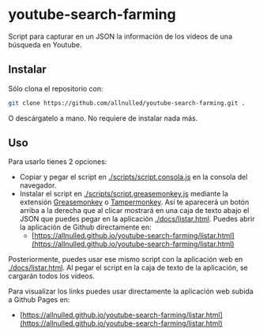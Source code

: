 # youtube-search-farming

Script para capturar en un JSON la información de los vídeos de una búsqueda en Youtube.

## Instalar

Sólo clona el repositorio con:

```sh
git clone https://github.com/allnulled/youtube-search-farming.git .
```

O descárgatelo a mano. No requiere de instalar nada más.

## Uso

Para usarlo tienes 2 opciones:

  - Copiar y pegar el script en [./scripts/script.consola.js](#) en la consola del navegador.
  - Instalar el script en [./scripts/script.greasemonkey.js](#) mediante la extensión [Greasemonkey](#) o [Tampermonkey](#). Así te aparecerá un botón arriba a la derecha que al clicar mostrará en una caja de texto abajo el JSON que puedes pegar en la aplicación [./docs/listar.html](#). Puedes abrir la aplicación de Github directamente en:
    - [https://allnulled.github.io/youtube-search-farming/listar.html](https://allnulled.github.io/youtube-search-farming/listar.html)

Posteriormente, puedes usar ese mismo script con la aplicación web en [./docs/listar.html](#). Al pegar el script en la caja de texto de la aplicación, se cargarán todos los vídeos.

Para visualizar los links puedes usar directamente la aplicación web subida a Github Pages en:

  - [https://allnulled.github.io/youtube-search-farming/listar.html](https://allnulled.github.io/youtube-search-farming/listar.html)

  